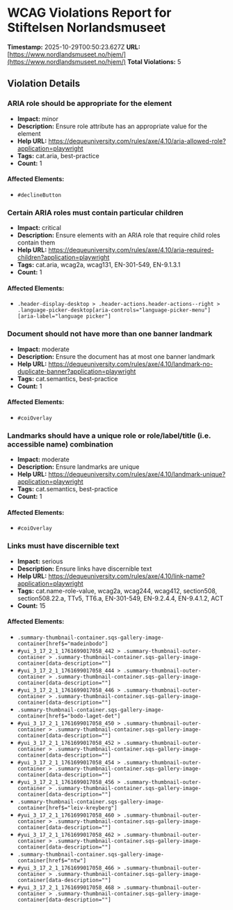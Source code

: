 # WCAG Violations Report for Stiftelsen Norlandsmuseet

**Timestamp:** 2025-10-29T00:50:23.627Z
**URL:** [https://www.nordlandsmuseet.no/hjem/](https://www.nordlandsmuseet.no/hjem/)
**Total Violations:** 5

## Violation Details

### ARIA role should be appropriate for the element

- **Impact:** minor
- **Description:** Ensure role attribute has an appropriate value for the element
- **Help URL:** https://dequeuniversity.com/rules/axe/4.10/aria-allowed-role?application=playwright
- **Tags:** cat.aria, best-practice
- **Count:** 1

#### Affected Elements:

- `#declineButton`

### Certain ARIA roles must contain particular children

- **Impact:** critical
- **Description:** Ensure elements with an ARIA role that require child roles contain them
- **Help URL:** https://dequeuniversity.com/rules/axe/4.10/aria-required-children?application=playwright
- **Tags:** cat.aria, wcag2a, wcag131, EN-301-549, EN-9.1.3.1
- **Count:** 1

#### Affected Elements:

- `.header-display-desktop > .header-actions.header-actions--right > .language-picker-desktop[aria-controls="language-picker-menu"][aria-label="language picker"]`

### Document should not have more than one banner landmark

- **Impact:** moderate
- **Description:** Ensure the document has at most one banner landmark
- **Help URL:** https://dequeuniversity.com/rules/axe/4.10/landmark-no-duplicate-banner?application=playwright
- **Tags:** cat.semantics, best-practice
- **Count:** 1

#### Affected Elements:

- `#coiOverlay`

### Landmarks should have a unique role or role/label/title (i.e. accessible name) combination

- **Impact:** moderate
- **Description:** Ensure landmarks are unique
- **Help URL:** https://dequeuniversity.com/rules/axe/4.10/landmark-unique?application=playwright
- **Tags:** cat.semantics, best-practice
- **Count:** 1

#### Affected Elements:

- `#coiOverlay`

### Links must have discernible text

- **Impact:** serious
- **Description:** Ensure links have discernible text
- **Help URL:** https://dequeuniversity.com/rules/axe/4.10/link-name?application=playwright
- **Tags:** cat.name-role-value, wcag2a, wcag244, wcag412, section508, section508.22.a, TTv5, TT6.a, EN-301-549, EN-9.2.4.4, EN-9.4.1.2, ACT
- **Count:** 15

#### Affected Elements:

- `.summary-thumbnail-container.sqs-gallery-image-container[href$="madeinbodo"]`
- `#yui_3_17_2_1_1761699017058_442 > .summary-thumbnail-outer-container > .summary-thumbnail-container.sqs-gallery-image-container[data-description=""]`
- `#yui_3_17_2_1_1761699017058_444 > .summary-thumbnail-outer-container > .summary-thumbnail-container.sqs-gallery-image-container[data-description=""]`
- `#yui_3_17_2_1_1761699017058_446 > .summary-thumbnail-outer-container > .summary-thumbnail-container.sqs-gallery-image-container[data-description=""]`
- `.summary-thumbnail-container.sqs-gallery-image-container[href$="bodo-laget-det"]`
- `#yui_3_17_2_1_1761699017058_450 > .summary-thumbnail-outer-container > .summary-thumbnail-container.sqs-gallery-image-container[data-description=""]`
- `#yui_3_17_2_1_1761699017058_452 > .summary-thumbnail-outer-container > .summary-thumbnail-container.sqs-gallery-image-container[data-description=""]`
- `#yui_3_17_2_1_1761699017058_454 > .summary-thumbnail-outer-container > .summary-thumbnail-container.sqs-gallery-image-container[data-description=""]`
- `#yui_3_17_2_1_1761699017058_456 > .summary-thumbnail-outer-container > .summary-thumbnail-container.sqs-gallery-image-container[data-description=""]`
- `.summary-thumbnail-container.sqs-gallery-image-container[href$="leiv-kreyberg"]`
- `#yui_3_17_2_1_1761699017058_460 > .summary-thumbnail-outer-container > .summary-thumbnail-container.sqs-gallery-image-container[data-description=""]`
- `#yui_3_17_2_1_1761699017058_462 > .summary-thumbnail-outer-container > .summary-thumbnail-container.sqs-gallery-image-container[data-description=""]`
- `.summary-thumbnail-container.sqs-gallery-image-container[href$="ntw"]`
- `#yui_3_17_2_1_1761699017058_466 > .summary-thumbnail-outer-container > .summary-thumbnail-container.sqs-gallery-image-container[data-description=""]`
- `#yui_3_17_2_1_1761699017058_468 > .summary-thumbnail-outer-container > .summary-thumbnail-container.sqs-gallery-image-container[data-description=""]`
